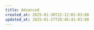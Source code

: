 ```yaml
---
title: Advanced
created_at: 2025-01-30T22:12:02-03:00
updated_at: 2025-01-27T20:46:41-03:00
---
```

